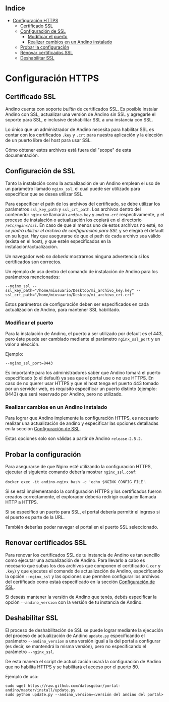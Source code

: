 <!-- START doctoc generated TOC please keep comment here to allow auto update -->
<!-- DON'T EDIT THIS SECTION, INSTEAD RE-RUN doctoc TO UPDATE -->
## Indice

- [Configuración HTTPS](#configuracion-https)
  - [Certificado SSL](#certificado-ssl)
  - [Configuración de SSL](#configuracion-de-ssl)
    - [Modificar el puerto](#modificar-el-puerto)
    - [Realizar cambios en un Andino instalado](#realizar-cambios-en-un-andino-instalado)
  - [Probar la configuración](#probar-la-configuracion)
  - [Renovar certificados SSL](#renovar-certificados-ssl)
  - [Deshabilitar SSL](#deshabilitar-ssl)

<!-- END doctoc generated TOC please keep comment here to allow auto update -->

# Configuración HTTPS

## Certificado SSL

Andino cuenta con soporte _builtin_ de certificados SSL. Es posible instalar Andino con SSL, actualizar una versión de Andino sin SSL y agregarle el soporte para SSL, e inclusive deshabilitar SSL a una instancia con SSL.

Lo único que un administrador de Andino necesita para habilitar SSL es contar con los certificados `.key` y `.crt` para nuestra aplicación y la elección de un puerto libre del host para usar SSL.

Cómo obtener estos archivos está fuera del "scope" de esta documentación.

## Configuración de SSL

Tanto la instalación como la actualización de un Andino emplean el uso de un parámetro llamado `nginx_ssl`, el cual 
puede ser utilizado para especificar que se desea utilizar SSL.

Para especificar el path de los archivos del certificado, se debe utilizar los parámetros `ssl_key_path` y 
`ssl_crt_path`. Los archivos dentro del contenedor `nginx` se llamarán _`andino.key`_ y _`andino.crt`_ 
respectivamente, y el proceso de instalación o actualización los copiará en el directorio _`/etc/nginx/ssl`_. En caso de que al menos uno de estos archivos no 
esté, _no se podrá utilizar el archivo de configuración para SSL_ y se elegirá el default en su lugar. Hay que 
asegurarse de que el path de cada archivo sea válido (exista en el host), y que estén especificados en la 
instalación/actualización.

Un navegador web *no debería* mostrarnos ninguna advertencia si los certificados son correctos.

Un ejemplo de uso dentro del comando de instalación de Andino para los parámetros mencionados:
```
--nginx_ssl --ssl_key_path="/home/miusuario/Desktop/mi_archivo_key.key" --ssl_crt_path="/home/miusuario/Desktop/mi_archivo_crt.crt"
```

Estos parámetros de configuración deben ser especificados en cada actualización de Andino, para mantener SSL habilitado.

### Modificar el puerto

Para la instalación de Andino, el puerto a ser utilizado por default es el 443, pero éste puede ser cambiado mediante 
el parámetro `nginx_ssl_port` y un valor a elección.

Ejemplo:
```
--nginx_ssl_port=8443
```

  Es importante para los administradores saber que Andino tomará el puerto especificado (o el default) ya sea que el portal use o no use HTTPS. En caso de no querer usar HTTPS y que el host tenga erl puerto 443 tomado por un servidor web, es requisito especificar un puerto distinto (ejemplo: 8443) que será reservado por Andino, pero no utilizado.

### Realizar cambios en un Andino instalado

Para lograr que Andino implemente la configuración HTTPS, es necesario realizar una actualización de andino y especificar las opciones detalladas en la sección [Configuración de SSL](#configuracion-de-ssl).

Estas opciones solo son válidas a partir de Andino `release-2.5.2`.

## Probar la configuración

Para asegurarse de que Nginx esté utilizando la configuración HTTPS, ejecutar el siguiente comando debería mostrar 
`nginx_ssl.conf`:

`docker exec -it andino-nginx bash -c 'echo $NGINX_CONFIG_FILE'`. 

Si se está implementando la configuración HTTPS y los certificados fueron creados correctamente, el explorador debería 
redirigir cualquier llamada HTTP a HTTPS.

Si se especificó un puerto para SSL, el portal debería permitir el ingreso si el puerto es parte de la URL.

También deberías poder navegar el portal en el puerto SSL seleccionado.

## Renovar certificados SSL

Para renovar los certificados SSL de tu instancia de Andino es tan sencillo como ejecutar una actualización de Andino. Para llevarlo a cabo es necesario que subas los dos archivos que componen el certificado (`.cer` y `.key`) y que ejecutes el comando de actualización de Andino, especificando la opción `--nginx_ssl` y las opciones que permiten configurar los archivos del certificado como estaá especificado en la sección [Configuración de SSL](#configuracion-de-ssl).

Si deseás mantener la versión de Andino que tenés, debés especificar la opción `--andino_version` con la versión de tu instancia de Andino.

## Deshabilitar SSL

El proceso de deshabilitación de SSL se puede lograr mediante la ejecución del proceso de actualización de Andino `update.py` especificando el parámetro `--andino_version` a una versión igual a la del portal a configurar (es decir, se mantendrá la misma versión), pero no especificando el parámetro `--nginx_ssl`.

De esta manera el script de actualización usará la configuración de Andino que no habilita HTTPS y se habilitará el acceso por el puerto 80.

Ejemplo de uso:

    sudo wget https://raw.github.com/datosgobar/portal-andino/master/install/update.py
    sudo python update.py --andino_version=<versión del andino del portal>
